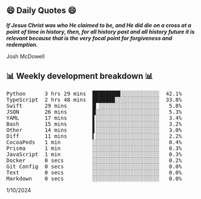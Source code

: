 ## 😄 Daily Quotes 😄

_**If Jesus Christ was who He claimed to be, and He did die on a cross at a point of time in history, then, for all history past and all history future it is relevant because that is the very focal point for forgiveness and redemption.**_

Josh McDowell



## 📊 Weekly development breakdown 📊

<pre>Python      3 hrs 29 mins  ████████▊░░░░░░░░░░░░  42.1%
TypeScript  2 hrs 48 mins  ███████░░░░░░░░░░░░░░  33.8%
Swift       29 mins        █▏░░░░░░░░░░░░░░░░░░░   5.8%
JSON        26 mins        █░░░░░░░░░░░░░░░░░░░░   5.3%
YAML        17 mins        ▋░░░░░░░░░░░░░░░░░░░░   3.4%
Bash        15 mins        ▋░░░░░░░░░░░░░░░░░░░░   3.2%
Other       14 mins        ▋░░░░░░░░░░░░░░░░░░░░   3.0%
Diff        11 mins        ▍░░░░░░░░░░░░░░░░░░░░   2.2%
CocoaPods   1 min          ░░░░░░░░░░░░░░░░░░░░░   0.4%
Prisma      1 min          ░░░░░░░░░░░░░░░░░░░░░   0.3%
JavaScript  1 min          ░░░░░░░░░░░░░░░░░░░░░   0.3%
Docker      0 secs         ░░░░░░░░░░░░░░░░░░░░░   0.2%
Git Config  0 secs         ░░░░░░░░░░░░░░░░░░░░░   0.0%
Text        0 secs         ░░░░░░░░░░░░░░░░░░░░░   0.0%
Markdown    0 secs         ░░░░░░░░░░░░░░░░░░░░░   0.0%</pre>

1/10/2024